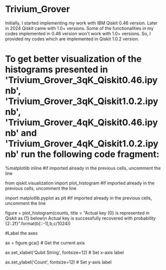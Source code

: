 # Trivium_Grover
Initially, I started implementing my work with IBM Qiskit 0.46 version. Later in 2024 Qiskit came with 1.0+ versions. Some of the functionalities in my codes implemented in 0.46 version won't work with 1.0+ versions. So, I provided my codes which are implemented in Qiskit 1.0.2 version.

# To get better visualization of the histograms presented in 'Trivium_Grover_3qK_Qiskit0.46.ipynb', 'Trivium_Grover_3qK_Qiskit1.0.2.ipynb', 'Trivium_Grover_4qK_Qiskit0.46.ipynb' and 'Trivium_Grover_4qK_Qiskit1.0.2.ipynb' run the following code fragment:
%matplotlib inline #if imported already in the previous cells, uncomment the line

from qiskit.visualization import plot_histogram #if imported already in the previous cells, uncomment the line

import matplotlib.pyplot as plt #if imported already in the previous cells, uncomment the line

figure = plot_histogram(counts, title = "Actual key {0} is represented in Qiskit as {1} below\n Actual key is successfully recovered with probability {2:.2f}".format(b[::-1],b,c/1024))

#Label the axes

ax = figure.gca()  # Get the current axis

ax.set_xlabel('Qubit String', fontsize=12)  # Set x-axis label

ax.set_ylabel('Count', fontsize=12)  # Set y-axis label
